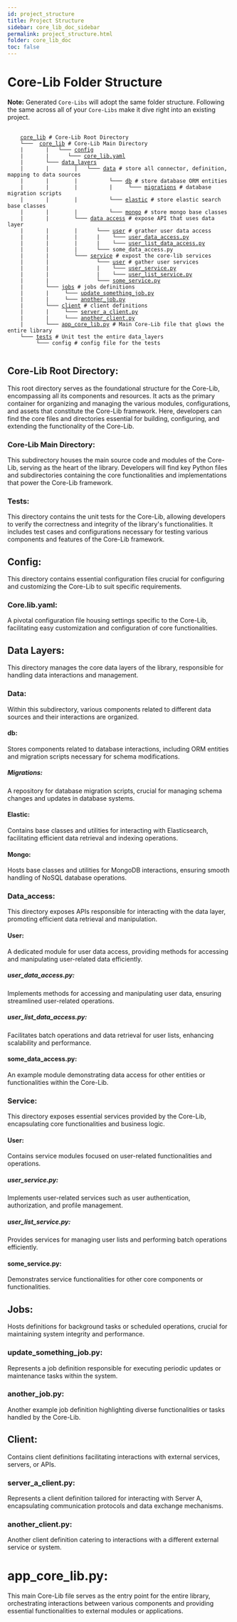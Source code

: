 ```yaml
---
id: project_structure
title: Project Structure
sidebar: core_lib_doc_sidebar
permalink: project_structure.html
folder: core_lib_doc
toc: false
---
```


# Core-Lib Folder Structure

**Note:** Generated `Core-Libs` will adopt the same folder structure. Following the same across all of your `Core-Libs` make it dive right into an existing project. 

<pre>
    <code>
    <a href="#core-lib-root-directory">core_lib</a> # Core-Lib Root Directory
    └───  <a href="#core-lib-main-directory">core_lib</a> # Core-Lib Main Directory
    |       |   └─── <a href="#config">config</a>
    |       |	   └─── <a href="#corelibyaml">core_lib.yaml</a>
    |       └─── <a href="#data-layers">data_layers</a>
    |       |        |   └─── <a href="#data">data</a> # store all connector, definition, mapping to data sources
    |       |        |          └─── <a href="#db">db</a> # store database ORM entities
    |       |        |          |     └─── <a href="#migrations">migrations</a> # database migration scripts
    |       |        |          └─── <a href="#elastic">elastic</a> # store elastic search base classes
    |       |        |          └─── <a href="#mongo">mongo</a> # store mongo base classes
    |       |        └─── <a href="#data_access">data access</a> # expose API that uses data layer
    |       |        |	    └─── <a href="#user">user</a> # grather user data access
    |       |        |	    |    └─── <a href="#user_data_accesspy">user_data_access.py</a>
    |       |        |	    |    └─── <a href="#user_list_data_accesspy">user_list_data_access.py</a>
    |       |        |	    └─── some_data_access.py 
    |       |        └─── <a href="#service">service</a> # expost the core-lib services
    |       |               └─── <a href="#user-1">user</a> # gather user services
    |       |               |    └─── <a href="#user_servicepy">user_service.py</a>
    |       |        	    |    └─── <a href="#user_list_servicepy">user_list_service.py</a>
    |       |        	    └─── <a href="#some_servicepy">some_service.py</a>
    |       └─── <a href="#jobs">jobs</a> # jobs definitions
    |       |	  └─── <a href="#update_something_jobpy">update_something_job.py</a>
    |       |	  └─── <a href="#another_jobpy">another_job.py</a>
    |       └─── <a href="#client">client</a> # client definitions
    |       |	  └─── <a href="#server_a_clientpy">server_a_client.py</a>
    |       |	  └─── <a href="#another_clientpy">another_client.py</a>
    |       └─── <a href="#app_core_libpy">app_core_lib.py</a> # Main Core-Lib file that glows the entire library 
    └─── <a href="#tests">tests</a> # Unit test the entire data_layers
     	 └─── config # config file for the tests
    </code>
</pre>

## Core-Lib Root Directory:
This root directory serves as the foundational structure for the Core-Lib, encompassing all its components and resources. It acts as the primary container for organizing and managing the various modules, configurations, and assets that constitute the Core-Lib framework. Here, developers can find the core files and directories essential for building, configuring, and extending the functionality of the Core-Lib.

### Core-Lib Main Directory:
This subdirectory houses the main source code and modules of the Core-Lib, serving as the heart of the library. Developers will find key Python files and subdirectories containing the core functionalities and implementations that power the Core-Lib framework.

### Tests:
This directory contains the unit tests for the Core-Lib, allowing developers to verify the correctness and integrity of the library's functionalities. It includes test cases and configurations necessary for testing various components and features of the Core-Lib framework.

## Config:
This directory contains essential configuration files crucial for configuring and customizing the Core-Lib to suit specific requirements.
### Core.lib.yaml:
A pivotal configuration file housing settings specific to the Core-Lib, facilitating easy customization and configuration of core functionalities.

## Data Layers:
This directory manages the core data layers of the library, responsible for handling data interactions and management.

### Data:
Within this subdirectory, various components related to different data sources and their interactions are organized.
#### db:
Stores components related to database interactions, including ORM entities and migration scripts necessary for schema modifications.
##### Migrations:
A repository for database migration scripts, crucial for managing schema changes and updates in database systems.

#### Elastic:
Contains base classes and utilities for interacting with Elasticsearch, facilitating efficient data retrieval and indexing operations.

#### Mongo:
Hosts base classes and utilities for MongoDB interactions, ensuring smooth handling of NoSQL database operations.


### Data_access:
This directory exposes APIs responsible for interacting with the data layer, promoting efficient data retrieval and manipulation.

#### User:
A dedicated module for user data access, providing methods for accessing and manipulating user-related data efficiently.
##### user_data_access.py:
Implements methods for accessing and manipulating user data, ensuring streamlined user-related operations.
##### user_list_data_access.py:
Facilitates batch operations and data retrieval for user lists, enhancing scalability and performance.

#### some_data_access.py:
An example module demonstrating data access for other entities or functionalities within the Core-Lib.

### Service:
This directory exposes essential services provided by the Core-Lib, encapsulating core functionalities and business logic.

#### User:
Contains service modules focused on user-related functionalities and operations.
##### user_service.py:
Implements user-related services such as user authentication, authorization, and profile management.
##### user_list_service.py:
Provides services for managing user lists and performing batch operations efficiently.

#### some_service.py:
Demonstrates service functionalities for other core components or functionalities.

## Jobs:
Hosts definitions for background tasks or scheduled operations, crucial for maintaining system integrity and performance.
### update_something_job.py:
Represents a job definition responsible for executing periodic updates or maintenance tasks within the system.
### another_job.py:
Another example job definition highlighting diverse functionalities or tasks handled by the Core-Lib.

## Client:
Contains client definitions facilitating interactions with external services, servers, or APIs.
### server_a_client.py:
Represents a client definition tailored for interacting with Server A, encapsulating communication protocols and data exchange mechanisms.
### another_client.py:
Another client definition catering to interactions with a different external service or system.

# app_core_lib.py:
This main Core-Lib file serves as the entry point for the entire library, orchestrating interactions between various components and providing essential functionalities to external modules or applications.
